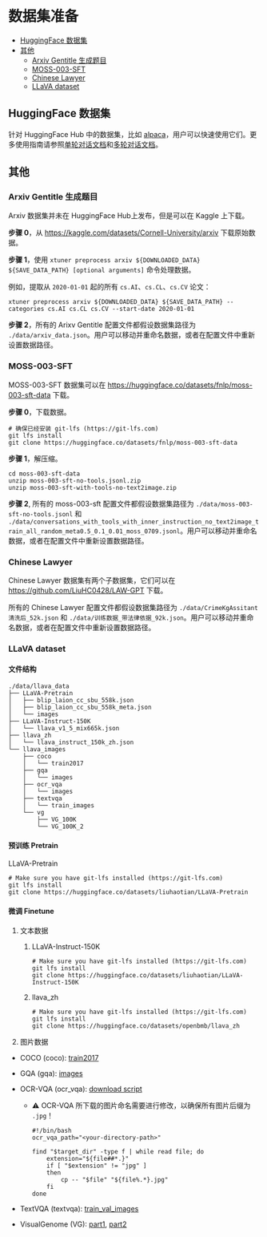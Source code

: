 # 数据集准备

- [HuggingFace 数据集](#huggingface-数据集)
- [其他](#其他)
  - [Arxiv Gentitle 生成题目](#arxiv-gentitle-生成题目)
  - [MOSS-003-SFT](#moss-003-sft)
  - [Chinese Lawyer](#chinese-lawyer)
  - [LLaVA dataset](#llava-dataset)

## HuggingFace 数据集

针对 HuggingFace Hub 中的数据集，比如 [alpaca](https://huggingface.co/datasets/tatsu-lab/alpaca)，用户可以快速使用它们。更多使用指南请参照[单轮对话文档](./single_turn_conversation.md)和[多轮对话文档](./multi_turn_conversation.md)。

## 其他

### Arxiv Gentitle 生成题目

Arxiv 数据集并未在 HuggingFace Hub上发布，但是可以在 Kaggle 上下载。

**步骤 0**，从 https://kaggle.com/datasets/Cornell-University/arxiv 下载原始数据。

**步骤 1**，使用 `xtuner preprocess arxiv ${DOWNLOADED_DATA} ${SAVE_DATA_PATH} [optional arguments]` 命令处理数据。

例如，提取从 `2020-01-01` 起的所有 `cs.AI`、`cs.CL`、`cs.CV` 论文：

```shell
xtuner preprocess arxiv ${DOWNLOADED_DATA} ${SAVE_DATA_PATH} --categories cs.AI cs.CL cs.CV --start-date 2020-01-01
```

**步骤 2**，所有的 Arixv Gentitle 配置文件都假设数据集路径为 `./data/arxiv_data.json`。用户可以移动并重命名数据，或者在配置文件中重新设置数据路径。

### MOSS-003-SFT

MOSS-003-SFT 数据集可以在 https://huggingface.co/datasets/fnlp/moss-003-sft-data 下载。

**步骤 0**，下载数据。

```shell
# 确保已经安装 git-lfs (https://git-lfs.com)
git lfs install
git clone https://huggingface.co/datasets/fnlp/moss-003-sft-data
```

**步骤 1**，解压缩。

```shell
cd moss-003-sft-data
unzip moss-003-sft-no-tools.jsonl.zip
unzip moss-003-sft-with-tools-no-text2image.zip
```

**步骤 2**, 所有的 moss-003-sft 配置文件都假设数据集路径为 `./data/moss-003-sft-no-tools.jsonl` 和 `./data/conversations_with_tools_with_inner_instruction_no_text2image_train_all_random_meta0.5_0.1_0.01_moss_0709.jsonl`。用户可以移动并重命名数据，或者在配置文件中重新设置数据路径。

### Chinese Lawyer

Chinese Lawyer 数据集有两个子数据集，它们可以在 https://github.com/LiuHC0428/LAW-GPT 下载。

所有的 Chinese Lawyer 配置文件都假设数据集路径为 `./data/CrimeKgAssitant清洗后_52k.json` 和 `./data/训练数据_带法律依据_92k.json`。用户可以移动并重命名数据，或者在配置文件中重新设置数据路径。

### LLaVA dataset

#### 文件结构

```
./data/llava_data
├── LLaVA-Pretrain
│   ├── blip_laion_cc_sbu_558k.json
│   ├── blip_laion_cc_sbu_558k_meta.json
│   └── images
├── LLaVA-Instruct-150K
│   └── llava_v1_5_mix665k.json
├── llava_zh
│   └── llava_instruct_150k_zh.json
└── llava_images
    ├── coco
    │   └── train2017
    ├── gqa
    │   └── images
    ├── ocr_vqa
    │   └── images
    ├── textvqa
    │   └── train_images
    └── vg
        ├── VG_100K
        └── VG_100K_2
```

#### 预训练 Pretrain

LLaVA-Pretrain

```shell
# Make sure you have git-lfs installed (https://git-lfs.com)
git lfs install
git clone https://huggingface.co/datasets/liuhaotian/LLaVA-Pretrain
```

#### 微调 Finetune

1. 文本数据

   1. LLaVA-Instruct-150K

      ```shell
      # Make sure you have git-lfs installed (https://git-lfs.com)
      git lfs install
      git clone https://huggingface.co/datasets/liuhaotian/LLaVA-Instruct-150K
      ```

   2. llava_zh

      ```shell
      # Make sure you have git-lfs installed (https://git-lfs.com)
      git lfs install
      git clone https://huggingface.co/datasets/openbmb/llava_zh
      ```

2. 图片数据

- COCO (coco): [train2017](http://images.cocodataset.org/zips/train2017.zip)

- GQA (gqa): [images](https://downloads.cs.stanford.edu/nlp/data/gqa/images.zip)

- OCR-VQA (ocr_vqa): [download script](https://drive.google.com/drive/folders/1_GYPY5UkUy7HIcR0zq3ZCFgeZN7BAfm_?usp=sharing)

  - ⚠️ OCR-VQA 所下载的图片命名需要进行修改，以确保所有图片后缀为 `.jpg`！

    ```shell
    #!/bin/bash
    ocr_vqa_path="<your-directory-path>"

    find "$target_dir" -type f | while read file; do
        extension="${file##*.}"
        if [ "$extension" != "jpg" ]
        then
            cp -- "$file" "${file%.*}.jpg"
        fi
    done
    ```

- TextVQA (textvqa): [train_val_images](https://dl.fbaipublicfiles.com/textvqa/images/train_val_images.zip)

- VisualGenome (VG): [part1](https://cs.stanford.edu/people/rak248/VG_100K_2/images.zip), [part2](https://cs.stanford.edu/people/rak248/VG_100K_2/images2.zip)
